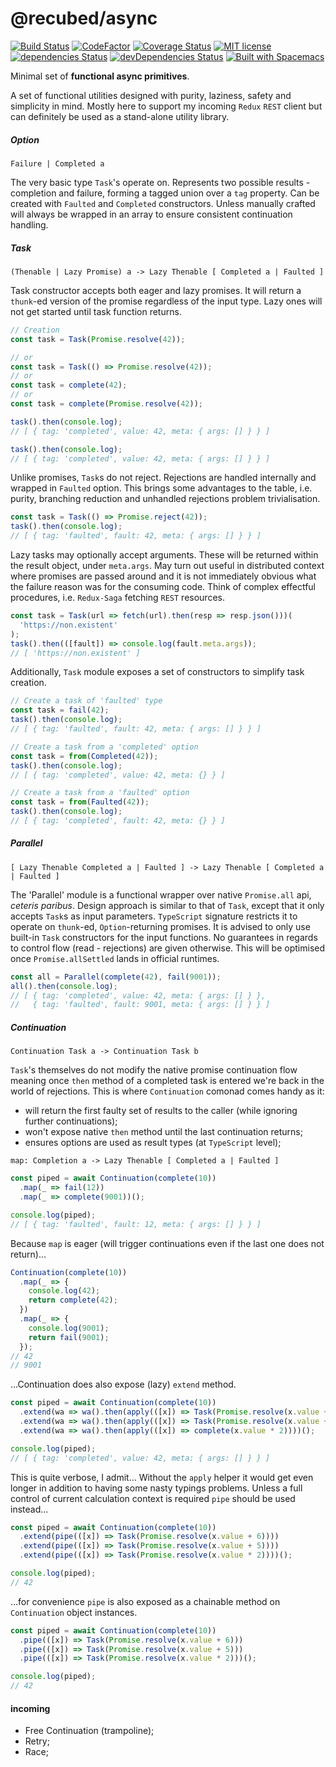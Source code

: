 # @recubed/async

[![Build Status](https://travis-ci.org/rethree/async.svg?branch=master)](https://travis-ci.org/rethree/async)
[![CodeFactor](https://www.codefactor.io/repository/github/rethree/async/badge)](https://www.codefactor.io/repository/github/rethree/async)
[![Coverage Status](https://coveralls.io/repos/github/rethree/async/badge.svg?branch=master)](https://coveralls.io/github/rethree/async?branch=master)
[![MIT license](https://img.shields.io/badge/License-MIT-blue.svg)](https://lbesson.mit-license.org/)
[![dependencies
Status](https://david-dm.org/rethree/async/status.svg)](https://david-dm.org/rethree/async)
[![devDependencies Status](https://david-dm.org/rethree/async/dev-status.svg)](https://david-dm.org/rethree/async?type=dev)
[![Built with Spacemacs](https://cdn.rawgit.com/syl20bnr/spacemacs/442d025779da2f62fc86c2082703697714db6514/assets/spacemacs-badge.svg)](http://spacemacs.org)

Minimal set of **functional async primitives**.

A set of functional utilities designed with purity, laziness, safety and simplicity in mind.
Mostly here to support my incoming `Redux` `REST` client but can definitely be used as a stand-alone utility library.

##### Option

`Failure | Completed a`

The very basic type `Task`'s operate on. Represents two possible results - completion and failure, forming a tagged union over a `tag` property. Can be created with `Faulted` and `Completed` constructors. Unless manually crafted will always be wrapped in an array to ensure consistent continuation handling.

##### Task

`(Thenable | Lazy Promise) a -> Lazy Thenable [ Completed a | Faulted ]`

Task constructor accepts both eager and lazy promises. It will return a `thunk`-ed version of the promise regardless of the input type. Lazy ones will not get started until task function returns.

```typescript
// Creation
const task = Task(Promise.resolve(42));

// or
const task = Task(() => Promise.resolve(42));
// or
const task = complete(42);
// or
const task = complete(Promise.resolve(42));

task().then(console.log);
// [ { tag: 'completed', value: 42, meta: { args: [] } } ]

task().then(console.log);
// [ { tag: 'completed', value: 42, meta: { args: [] } } ]
```

Unlike promises, `Task`s do not reject. Rejections are handled internally and wrapped in `Faulted` option. This brings some advantages to the table, i.e. purity, branching reduction and unhandled rejections problem trivialisation.

```typescript
const task = Task(() => Promise.reject(42));
task().then(console.log);
// [ { tag: 'faulted', fault: 42, meta: { args: [] } } ]
```

Lazy tasks may optionally accept arguments. These will be returned within the result object, under `meta.args`. May turn out useful in distributed context where promises are passed around and it is not immediately obvious what the failure reason was for the consuming code. Think of complex effectful procedures, i.e. `Redux-Saga` fetching `REST` resources.

```typescript
const task = Task(url => fetch(url).then(resp => resp.json()))(
  'https://non.existent'
);
task().then(([fault]) => console.log(fault.meta.args));
// [ 'https://non.existent' ]
```

Additionally, `Task` module exposes a set of constructors to simplify task creation.

```typescript
// Create a task of 'faulted' type
const task = fail(42);
task().then(console.log);
// [ { tag: 'faulted', fault: 42, meta: { args: [] } } ]

// Create a task from a 'completed' option
const task = from(Completed(42));
task().then(console.log);
// [ { tag: 'completed', value: 42, meta: {} } ]

// Create a task from a 'faulted' option
const task = from(Faulted(42));
task().then(console.log);
// [ { tag: 'completed', fault: 42, meta: {} } ]
```

##### Parallel

`[ Lazy Thenable Completed a | Faulted ] -> Lazy Thenable [ Completed a | Faulted ]`

The 'Parallel' module is a functional wrapper over native `Promise.all` api, _ceteris paribus_. Design approach is similar to that of `Task`, except that it only accepts `Task`s as input parameters. `TypeScript` signature restricts it to operate on `thunk`-ed, `Option`-returning promises. It is advised to only use built-in `Task` constructors for the input functions. No guarantees in regards to control flow (read - rejections) are given otherwise. This will be optimised once `Promise.allSettled` lands in official runtimes.

```typescript
const all = Parallel(complete(42), fail(9001));
all().then(console.log);
// [ { tag: 'completed', value: 42, meta: { args: [] } },
//   { tag: 'faulted', fault: 9001, meta: { args: [] } } ]
```

##### Continuation

`Continuation Task a -> Continuation Task b`

`Task`'s themselves do not modify the native promise continuation flow meaning once `then` method of a completed task is entered we're back in the world of rejections. This is where `Continuation` comonad comes handy as it:

- will return the first faulty set of results to the caller (while ignoring further continuations);
- won't expose native `then` method until the last continuation returns;
- ensures options are used as result types (at `TypeScript` level);

`map: Completion a -> Lazy Thenable [ Completed a | Faulted ]`

```typescript
const piped = await Continuation(complete(10))
  .map(_ => fail(12))
  .map(_ => complete(9001))();

console.log(piped);
// [ { tag: 'faulted', fault: 12, meta: { args: [] } } ]
```

Because `map` is eager (will trigger continuations even if the last one does not return)...

```typescript
Continuation(complete(10))
  .map(_ => {
    console.log(42);
    return complete(42);
  })
  .map(_ => {
    console.log(9001);
    return fail(9001);
  });
// 42
// 9001
```

...Continuation does also expose (lazy) `extend` method.

```typescript
const piped = await Continuation(complete(10))
  .extend(wa => wa().then(apply(([x]) => Task(Promise.resolve(x.value + 5)))))
  .extend(wa => wa().then(apply(([x]) => Task(Promise.resolve(x.value + 6)))))
  .extend(wa => wa().then(apply(([x]) => complete(x.value * 2))))();

console.log(piped);
// [ { tag: 'completed', value: 42, meta: { args: [] } } ]
```

This is quite verbose, I admit... Without the `apply` helper it would get even longer in addition to having some nasty typings problems. Unless a full control of current calculation context is required `pipe` should be used instead...

```typescript
const piped = await Continuation(complete(10))
  .extend(pipe(([x]) => Task(Promise.resolve(x.value + 6))))
  .extend(pipe(([x]) => Task(Promise.resolve(x.value + 5))))
  .extend(pipe(([x]) => Task(Promise.resolve(x.value * 2))))();

console.log(piped);
// 42
```

...for convenience `pipe` is also exposed as a chainable method on `Continuation` object instances.

```typescript
const piped = await Continuation(complete(10))
  .pipe(([x]) => Task(Promise.resolve(x.value + 6)))
  .pipe(([x]) => Task(Promise.resolve(x.value + 5)))
  .pipe(([x]) => Task(Promise.resolve(x.value * 2)))();

console.log(piped);
// 42
```

#### incoming

- Free Continuation (trampoline);
- Retry;
- Race;
